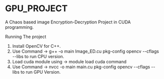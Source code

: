 # GPU_PROJECT
A Chaos based image Encryption-Decryption Project in CUDA programming.

Running The project

1. Install OpenCV for C++.
2. Use Command -> g++ -o main Image_ED.cu pkg-config opencv --cflags --libs to run CPU version.
3. Load cuda module using -> module load cuda command
4. Use Command -> nvcc -o main main.cu pkg-config opencv --cflags --libs to run GPU Version.
